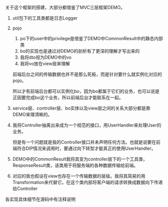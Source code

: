 关于这个框架的搭建，大部分都借鉴了MVC三层框架DEMO。

1. util包下的工具类都是日志Logger

2. pojo

    1. po下的user中的privilege是借鉴了DEMO中CommonResult中的静态内部类
    2. bo的实现也是通过对DEMO的剖析有了更深的理解才写出来的
    3. 我将dto视为DEMO中的vo
    4. 我将vo放在view层来理解

    前端后台之间的传输数据也并不是那么死板，而是针对要什么就实例化对应的pojo。

    所以才有前端后台都可以实例化bo，因为bo都属于它们的业务，也可以说是正因要完成bo这个业务，所以前端后台才能联系在一起。

3. service层、controller层、bo实体以及view层之间的关系大部分都是靠DEMO来理清晰的。

4. 我将Controller抽离出来成为一个规范的接口，用UserHandler来处理User的业务。

    但是有一个问题就是我的Controller接口并未声明任何方法。也就是说要在前端符合DIP情况来调用时，要通过向下转型才能真正的使用UserHandler。

5. DEMO中的CommonResult我将其变为controller层下的一个工具类，ResponseResult类，该类用于将服务端的各种数据传输给前端。

6. 对应的我也假设在view也存在一个传输数据的层级。我将其简易的用Transformation来代替它。在这个类内部将客户端的请求转换成数据向下传递给Controller

各实现具体细节在源码中有注释说明